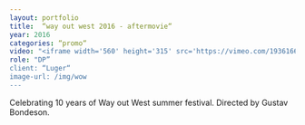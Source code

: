 ```yaml
---
layout: portfolio
title:  “way out west 2016 - aftermovie“
year: 2016
categories: “promo“
video: "<iframe width='560' height='315' src='https://vimeo.com/193616608' frameborder='0' allowfullscreen></iframe>"
role: "DP”
client: “Luger“
image-url: /img/wow
---
```


Celebrating 10 years of Way out West summer festival. Directed by Gustav Bondeson.